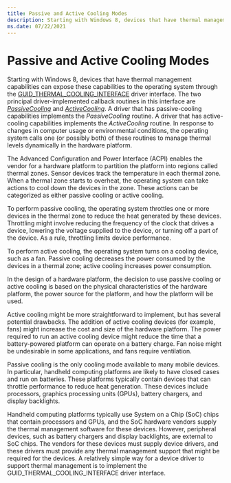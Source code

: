 ```yaml
---
title: Passive and Active Cooling Modes
description: Starting with Windows 8, devices that have thermal management capabilities can expose these capabilities to the operating system through the GUID_THERMAL_COOLING_INTERFACE driver interface.
ms.date: 07/22/2021
---
```


# Passive and Active Cooling Modes

Starting with Windows 8, devices that have thermal management capabilities can expose these capabilities to the operating system through the [GUID_THERMAL_COOLING_INTERFACE](global-thermal-mgmt.md) driver interface. The two principal driver-implemented callback routines in this interface are [*PassiveCooling*](/previous-versions/hh698270(v=vs.85)) and [*ActiveCooling*](/previous-versions/hh698235(v=vs.85)). A driver that has passive-cooling capabilities implements the *PassiveCooling* routine. A driver that has active-cooling capabilities implements the *ActiveCooling* routine. In response to changes in computer usage or environmental conditions, the operating system calls one (or possibly both) of these routines to manage thermal levels dynamically in the hardware platform.

The Advanced Configuration and Power Interface (ACPI) enables the vendor for a hardware platform to partition the platform into regions called thermal zones. Sensor devices track the temperature in each thermal zone. When a thermal zone starts to overheat, the operating system can take actions to cool down the devices in the zone. These actions can be categorized as either passive cooling or active cooling.

To perform passive cooling, the operating system throttles one or more devices in the thermal zone to reduce the heat generated by these devices. Throttling might involve reducing the frequency of the clock that drives a device, lowering the voltage supplied to the device, or turning off a part of the device. As a rule, throttling limits device performance.

To perform active cooling, the operating system turns on a cooling device, such as a fan. Passive cooling decreases the power consumed by the devices in a thermal zone; active cooling increases power consumption.

In the design of a hardware platform, the decision to use passive cooling or active cooling is based on the physical characteristics of the hardware platform, the power source for the platform, and how the platform will be used.

Active cooling might be more straightforward to implement, but has several potential drawbacks. The addition of active cooling devices (for example, fans) might increase the cost and size of the hardware platform. The power required to run an active cooling device might reduce the time that a battery-powered platform can operate on a battery charge. Fan noise might be undesirable in some applications, and fans require ventilation.

Passive cooling is the only cooling mode available to many mobile devices. In particular, handheld computing platforms are likely to have closed cases and run on batteries. These platforms typically contain devices that can throttle performance to reduce heat generation. These devices include processors, graphics processing units (GPUs), battery chargers, and display backlights.

Handheld computing platforms typically use System on a Chip (SoC) chips that contain processors and GPUs, and the SoC hardware vendors supply the thermal management software for these devices. However, peripheral devices, such as battery chargers and display backlights, are external to SoC chips. The vendors for these devices must supply device drivers, and these drivers must provide any thermal management support that might be required for the devices. A relatively simple way for a device driver to support thermal management is to implement the GUID_THERMAL_COOLING_INTERFACE driver interface.
